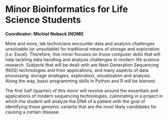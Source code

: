 # Minor Bioinformatics for Life Science Students

**Coordinator: Michiel Noback [NOMI]**

More and more, lab technicians encounter data and analysis challenges unsolvable (or unsuitable) for traditional means of storage and exploration (i.e. Excel). Therefore, this minor focuses on those computer skills that will help tackling data handling and analysis challenges in modern life science research. Subjects that will be dealt with are Next Generation Sequencing (NGS) technologies and their applications, and many aspects of data processing: storage strategies, exploration, visualization and analysis. Along the way, basic programming skills in Python and R will be learned.

The first half (quarter) of this minor will revolve around the essentials and applications of modern sequencing technologies, culminating in a project in which the student will analyze the DNA of a patient with the goal of identifying those genomic variants that are the most likely candidates for causing a certain disease.

